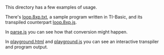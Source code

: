 This directory has a few examples of usage.

There's [loop.8xp.txt](loop.8xp.txt), a sample program written in TI-Basic, and its transpiled counterpart [loop.8xp.js](loop.8xp.js).

In [parse.js](parse.js) you can see how that conversion might happen.

In [playground.html](playground.html) and [playground.js](playground.js) you can see an interactive transpiler and program output.